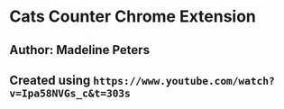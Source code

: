 # Cats Counter Chrome Extension
## Author: Madeline Peters
## Created using `https://www.youtube.com/watch?v=Ipa58NVGs_c&t=303s`